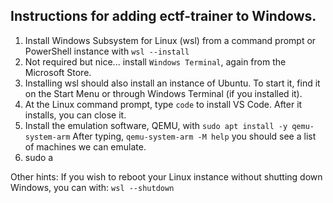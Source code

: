 ## Instructions for adding ectf-trainer to Windows.

1. Install Windows Subsystem for Linux (wsl) from a command prompt or PowerShell instance with ```wsl --install``` 
2. Not required but nice... install ```Windows Terminal```, again from the Microsoft Store.
3. Installing wsl should also install an instance of Ubuntu. To start it, find it on the Start Menu or through Windows Terminal (if you installed it).
4. At the Linux command prompt, type ```code``` to install VS Code. After it installs, you can close it.
5. Install the emulation software, QEMU, with ```sudo apt install -y qemu-system-arm```   After typing, ```qemu-system-arm -M help``` you should see a list of machines we can emulate.
6. sudo a

Other hints:
If you wish to reboot your Linux instance without shutting down Windows, you can with:
```wsl --shutdown```

